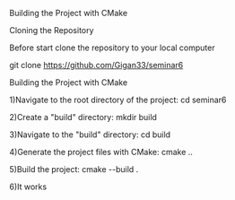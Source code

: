 Building the Project with CMake

Cloning the Repository

Before start clone the repository to your local computer

git clone https://github.com/Gigan33/seminar6

Building the Project with CMake

1)Navigate to the root directory of the project: cd seminar6

2)Create a "build" directory: mkdir build

3)Navigate to the "build" directory: cd build

4)Generate the project files with CMake: cmake ..

5)Build the project: cmake --build .

6)It works
